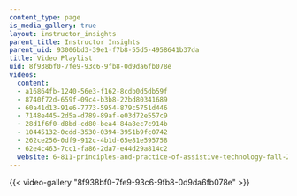 ```yaml
---
content_type: page
is_media_gallery: true
layout: instructor_insights
parent_title: Instructor Insights
parent_uid: 93006bd3-39e1-f7b8-55d5-4958641b37da
title: Video Playlist
uid: 8f938bf0-7fe9-93c6-9fb8-0d9da6fb078e
videos:
  content:
  - a16864fb-1240-56e3-f162-8cdb0d5db59f
  - 8740f72d-659f-09c4-b3b8-22bd80341689
  - 60a41d13-91e6-7773-5954-879c5751d446
  - 7148e445-2d5a-d789-89af-e03d72e557c9
  - 28d1f6f0-d8bd-cd80-bea4-84a8ec7c914b
  - 10445132-0cdd-3530-0394-3951b9fc0742
  - 262ce256-0df9-912c-4b1d-65e81e595758
  - 62e4c463-7cc1-fa86-2da7-e44d29a814c2
  website: 6-811-principles-and-practice-of-assistive-technology-fall-2014
---
```



{{< video-gallery "8f938bf0-7fe9-93c6-9fb8-0d9da6fb078e" >}}

